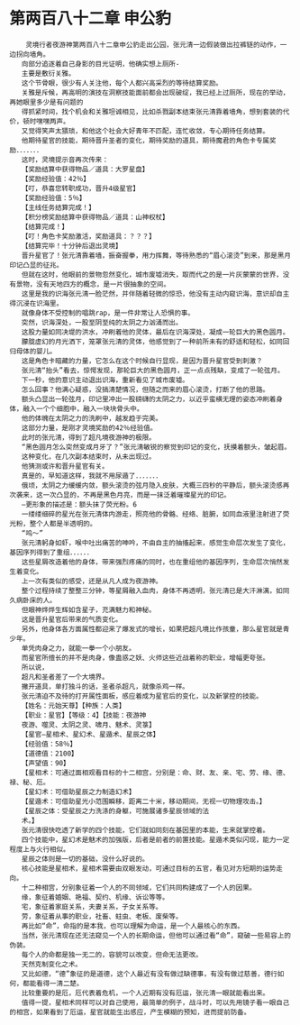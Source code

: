 # 第两百八十二章 申公豹
        灵境行者夜游神第两百八十二章申公豹走出公园，张元清一边假装做出拉裤链的动作，一边拐向墙角。
       向部分追逐着自己身影的目光证明，他确实想上厕所-
       主要是敷衍关雅。
       这个节骨眼，很少有人关注他，每个人都兴高采烈的等待结算奖励。
       关雅是斥候，再高明的演技在洞察技能面前都会出现破绽，我已经上过厕所，现在的举动，再她眼里多少是有问题的
       得抓紧时间，找个机会和关雅坦诚相见，比如杀戮副本结束张元清靠着墙角，想到套装的代价，顿时嘿嘿两声。
       又觉得笑声太猥琐，和他这个社会大好青年不匹配，连忙收敛，专心期待任务结算。
       他期待星官的技能，期待晋升圣者的变化，期待奖励的道具，期待魔君的角色卡专属奖励．．．．．．．
       这时，灵境提示音再次传来：
       【奖励结算中获得物品／道具：大罗星盘】
       【奖励经验值：42％】
       【叮，恭喜您转职成功，晋升4级星官】
       【奖励经验值：5％】
       【主线任务结算完成！】
       【积分榜奖励结算中获得物品／道具：山神权杖】
       【结算完成！】
       【叮！角色卡奖励激活，奖励道具：？？？】
       【结算完毕！十分钟后退出灵境】
       晋升星官了！张元清靠着墙，振奋握拳，用力挥舞，等待熟悉的“眉心滚烫”到来，那是黑月印记凸显的征兆。
       但就在这时，他眼前的景物忽然变化，城市废墟消失，取而代之的是一片灰蒙蒙的世界，没有景物，没有天地四方的概念，是一片很抽象的空间。
       这里是我的识海张元清一脸茫然，并伴随着轻微的惊恐，他没有主动内窥识海，意识却自主得沉浸在识海里。
       就像身体不受控制的唱跳rap，是一件非常让人恐惧的事。
       突然，识海深处，一股至阴至纯的太阴之力汹涌而出。
       这股力量如同决堤的洪水，冲刷着他的灵体，最后在识海深处，凝成一轮巨大的黑色圆月。
       朦胧虚幻的月光洒下，笼罩张元清的灵体，他感觉到了一种前所未有的舒适和轻松，如同回归母体的婴儿。
       这是角色卡暗藏的力量，它怎么在这个时候自行显现，是因为晋升星官受到刺激？
       张元清“抬头”看去，惊愕发现，那轮巨大的黑色圆月，正一点点残缺，变成了一轮弦月。
       下一秒，他的意识主动退出识海，重新看见了城市废墟。
       怎么回事？他满心疑惑，没搞清楚情况，但随之而来的眉心滚烫，打断了他的思路。
       额头凸显出一轮弦月，印记里冲出一股磅礴的太阴之力，以近乎蛮横无理的姿态冲刷着身体，融入一个个细胞中，融入一块块骨头中。
       他的体魄在太阴之力的洗刷中，越发趋于完美。
       这部分力量，是刚才灵境奖励的42％经验值。
       此时的张元清，得到了超凡境夜游神的极限。
       “黑色圆月怎么突然变成月牙了？”张元清敏锐的察觉到印记的变化，抚摸着额头，皱起眉。
       这种变化，在几次副本结束时，从未出现过。
       他猜测或许和晋升星官有关。
       真是的，早知道这样，我就不用尿遁了．．．．．．．
       俄顷，太阴之力缓缓内敛，额头滚烫的弦月隐入皮肤，大概三四秒的平静后，额头滚烫感再次袭来，这一次凸显的，不再是黑色月亮，而是一抹泛着璀璨星光的印记。
       —更形象的描述是：额头抹了荧光粉。6
       一缕缕细碎的星光在张元清体内游走，照亮他的骨骼、经络、脏腑，如同血液里注射进了荧光粉，整个人都是半透明的。
       “呜～”
       张元清躬身如虾，喉中吐出痛苦的呻吟，不由自主的抽搐起来，感觉生命层次发生了变化，基因序列得到了重组．．．．．．
       这些星屑改造着他的身体，带来强烈疼痛的同时，也在重组他的基因序列，生命层次悄然发生着变化。
       上一次有类似的感受，还是从凡人成为夜游神。
       整个过程持续了整整三分钟，等星屑融入血肉，身体不再透明，张元清已是大汗淋漓，如同久病卧床的人。
       但眼神烨烨生辉如含星子，充满魅力和神秘。
       这是晋升星官后带来的气质变化。
       另外，他身体各方面属性都迎来了爆发式的增长，如果把超凡境比作孩童，那么星官就是青少年。
       单凭肉身之力，就能一拳一个小朋友。
       而星官所擅长的并不是肉身，像蛊惑之妖、火师这些近战着称的职业，增幅更夸张。
       所以说，
       超凡和圣者差了一个大境界。
       撇开道具，单打独斗的话，圣者杀超凡，就像杀鸡一样。
       张元清迫不及待的打开属性面板，感应着成为星官后的变化，以及新掌控的技能。
       【姓名：元始天尊】【种族：人类】
       【职业：星官】【等级：4】【技能：夜游神
       夜游、噬灵、太阴之灵、啸月、魅术、灵箓】
       【星官—星相术、星幻术、星遁术、星辰之体】
       【经验值：58％】
       【道德值：2100】
       【声望值：90】
       【星相术：可通过面相观看目标的十二相宫，分别是：命、财、友、亲、宅、劳、缘、德、禄、秘、厄。
       【星幻术：可借助星辰之力制造幻术】
       【星遁术：可借助星光小范围瞬移，距离二十米，移动期间，无视一切物理攻击。】
       【星辰之体：受星辰之力洗涤的身躯，可施展诸多星辰领域的法
       术。】
       张元清很快吃透了新学的四个技能，它们就如同刻在基因里的本能，生来就掌控着。
       四个技能中，星幻术是魅术的加强版，后者是前者的前置技能。星遁术类似闪现，能力一定程度上与火行相似。
       星辰之体则是一切的基础，没什么好说的。
       核心技能是星相术，星相术需要由双眼发动，可通过目标的五官，看见对方短期的运势走向。
       十二种相宫，分别象征着一个人的不同领域，它们共同构建成了一个人的因果。
       缘，象征着婚姻、艳福、契约、机缘、诉讼等等。
       宅，象征着家庭关系，夫妻关系，子女关系等。
       劳，象征着从事的职业，社畜、蛀虫、老板、废柴等。
       再比如“命”，命指的是本我，也可以理解为命运，是一个人最核心的东西。
       当然，张元清现在还无法窥见一个人的长期命运，但他可以通过看“命”，窥破一些易容上的伪装。
       每个人的命都是独一无二的，容貌可以改变，但命无法更改。
       天然克制变化之术。
       又比如德，“德”象征的是道德，这个人最近有没有做过缺德事，有没有做过慈善，德行如何，都能看得一清二楚。
       比较重要的是厄，厄代表着危机，一个人近期有没有厄运，张元清一眼就能看出来。
       值得一提，星相术同样可以对自己使用，最简单的例子，战斗时，可以先用镜子看一眼自己的相宫，如果看到了厄运，星官就能生出感应，产生模糊的预知，进而提前防备。